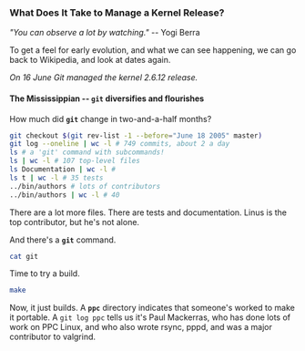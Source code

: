 ### What Does It Take to Manage a Kernel Release?

*"You can observe a lot by watching."* -- Yogi Berra


To get a feel for early evolution, and what we can see happening,
we can go back to Wikipedia, and look at dates again.

*On 16 June Git managed the kernel 2.6.12 release.*

#### The Mississippian -- **`git`** diversifies and flourishes

How much did **`git`** change in two-and-a-half months?

```bash
git checkout $(git rev-list -1 --before="June 18 2005" master)
git log --oneline | wc -l # 749 commits, about 2 a day
ls # a 'git' command with subcommands!
ls | wc -l # 107 top-level files
ls Documentation | wc -l # 
ls t | wc -l # 35 tests
../bin/authors # lots of contributors
../bin/authors | wc -l # 40
```

There are a lot more files.
There are tests and documentation.
Linus is the top contributor, but he's not alone.

And there's a **`git`** command.

```bash
cat git
```

Time to try a build.

```bash
make
```

Now, it just builds.
A **`ppc`** directory indicates that someone's worked to make it portable.
A `git log ppc` tells us it's Paul Mackerras,
who has done lots of work on PPC Linux, and who also wrote rsync, pppd,
and was a major contributor to valgrind.
